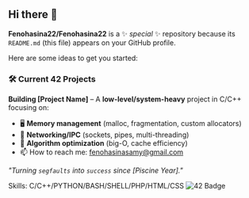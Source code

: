 ## Hi there 👋


**Fenohasina22/Fenohasina22** is a ✨ _special_ ✨ repository because its `README.md` (this file) appears on your GitHub profile.

Here are some ideas to get you started:


### 🛠️ Current 42 Projects  
**Building [Project Name]** – A **low-level/system-heavy** project in C/C++ focusing on:  
- 🖥️ **Memory management** (malloc, fragmentation, custom allocators)  
- 📡 **Networking/IPC** (sockets, pipes, multi-threading)  
- 🧮 **Algorithm optimization** (big-O, cache efficiency)  
- 📫 How to reach me: fenohasinasamy@gmail.com

*"Turning `segfaults` into `success` since [Piscine Year]."*  

Skills: C/C++/PYTHON/BASH/SHELL/PHP/HTML/CSS
![42 Badge](https://img.shields.io/badge/42-Common_Core-blue?logo=42)


